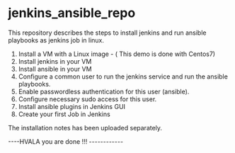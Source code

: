 # jenkins_ansible_repo

This repository describes the steps to install jenkins and run ansible playbooks as jenkins job in linux.

1. Install a VM with a Linux image - ( This demo is done with  Centos7)
2. Install jenkins in your VM
3. Install ansible in your VM
4. Configure a common user to run the jenkins service and run the ansible playbooks. 
5. Enable passwordless authentication for this user  (ansible). 
6. Configure necessary sudo access for this user.
7. Install ansible plugins in Jenkins GUI
8. Create your first Job in Jenkins 

The installation notes has been uploaded separately. 

----HVALA you are done !!! ------------
